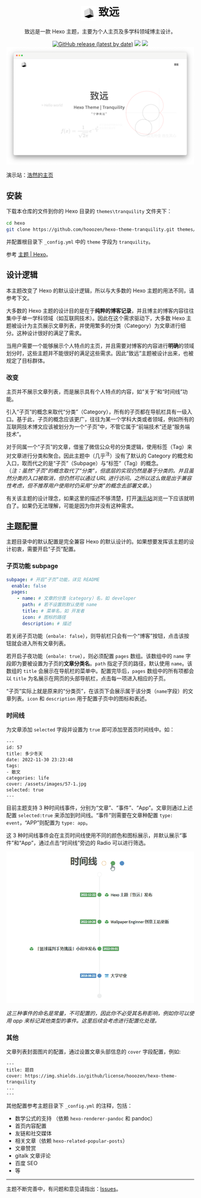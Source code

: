 
<h1> <div align="center"><img align="center" height="40" src="source/images/tranquility.svg"/> 致远</div></h1>

<p align="center">致远是一款 Hexo 主题，主要为个人主页及多学科领域博主设计。</p>

<p align="center">
<a href="https://github.com/hooozen/hexo-theme-tranquility/releases"><img alt="GitHub release (latest by date)" src="https://img.shields.io/github/v/release/hooozen/hexo-theme-tranquility?label=release&color=orange"></a>
<a href="https://hexo.io/"><img src="https://img.shields.io/badge/Hexo-%3E%3D6.3.0-blue?logo=hexo"></a>
<a href="https://github.com/hooozen/hexo-theme-tranquility/blob/main/LICENSE"><img src="https://img.shields.io/github/license/hooozen/hexo-theme-tranquility"></a>

<img src="./doc/images/index.png"/>
</p>

演示站：[浩然的主页](https://www.hozen.site)

## 安装

下载本仓库的文件到你的 Hexo 目录的 `themes\tranquility` 文件夹下：

```sh
cd hexo
git clone https://github.com/hooozen/hexo-theme-tranquility.git themes/tranquility
```

并配置根目录下 `_config.yml` 中的 `theme` 字段为 `tranquility`。

参考 [主题 | Hexo](https://hexo.io/zh-cn/docs/themes)。

## 设计逻辑

本主题改变了 Hexo 的默认设计逻辑，所以与大多数的 Hexo 主题的用法不同，请参考下文。

大多数的 Hexo 主题的设计目的是在于**纯粹的博客记录**，并且博主的博客内容往往集中于单一学科领域（如互联网技术）。因此在这个需求驱动下，大多数 Hexo 主题被设计为主页展示文章列表，并使用繁多的分类（Category）为文章进行细分。这种设计很好的满足了需求。

当用户需要一个能够展示个人特点的主页，并且需要对博客的内容进行**明确**的领域划分时，这些主题并不能很好的满足这些需求。因此“致远”主题被设计出来，也被规定了目标群体。

### 改变

主页并不展示文章列表，而是展示具有个人特点的内容，如“关于”和“时间线”功能。

引入“子页”的概念来取代“分类”（Category），所有的子页都在导航栏具有一级入口。基于此，子页的概念应该更广，往往为某一个学科大类或者领域，例如所有的互联网技术博文应该被划分为一个“子页”中，不管它属于“前端技术”还是“服务端技术”。

对于同属一个“子页”的文章，借鉴了微信公众号的分类逻辑，使用标签（Tag）来对文章进行分类和聚合。因此主题中（几乎<sup>注</sup>）没有了默认的 Category 的概念和入口，取而代之的是“子页”（Subpage）与“标签”（Tag）的概念。  
（*注：虽然“子页”的概念取代了“分类”，但底层的实现仍然是基于分类的。并且虽然分类的入口被取消，但仍然可以通过 URL 进行访问。之所以这么做是出于兼容性考虑，但不推荐用户使用时仍采用“分类”的概念去部署文章。*）

有关该主题的设计理念，如果这里的描述不够清楚，打开[演示站](https://www.hozen.site)浏览一下应该就明白了。如果仍无法理解，可能是因为你并没有这种需求。

## 主题配置

主题目录中的默认配置是完全兼容 Hexo 的默认设计的。如果想要发挥该主题的设计初衷，需要开启“子页”配置。

### 子页功能 subpage

```yml
subpage: # 开启“子页”功能，详见 README
  enable: false
  pages:
    - name: # 文章的分类（category）名，如 developer
      path: # 若不设置则默认使用 name
      title: # 菜单名，如 开发者
      icon: # 图标的路径
      description: # 描述
```

若关闭子页功能（`enbale: false`），则导航栏只会有一个“博客”按钮，点击该按钮就会进入所有文章列表。

若开启子夜功能（`enbale: true`），则必须配置 `pages` 数组。该数组中的 `name` 字段即为要被设置为子页的**文章分类名**。`path` 指定子页的路径，默认使用 `name`。该数组的 `title` 会展示在导航栏的菜单中。配置完毕后，`pages` 数组中的所有项都会以 `title` 为名展示在网页的头部导航栏，点击每一项进入相应的子页。

“子页”实际上就是原来的“分类页”，在该页下会展示属于该分类（`name`字段）的文章列表。`icon` 和 `description` 用于配置子页中的图标和表述。

### 时间线

为文章添加 `selected` 字段并设置为 `true` 即可添加至首页时间线中。如：

```
---
id: 57
title: 多少冬天
date: 2022-11-30 23:23:48
tags: 
- 散文
categories: life
cover: /assets/images/57-1.jpg
selected: true
---
```

目前主题支持 3 种时间线事件，分别为“文章”、“事件”、“App”。文章则通过上述配置 `selected:true` 来添加到时间线。“事件”则需要在文章种配置 `type: event`，“APP”则配置为 `type: app`。

这 3 种时间线事件会在主页时间线使用不同的颜色和图标展示，并默认展示“事件”和“App”，通过点击“时间线”旁边的 Radio 可以进行筛选。

![timeline](doc/images/timeline.gif)

*这三种事件的命名是常量，不可配置的，因此你不必受其名称影响，例如你可以使用 app 来标记其他类型的事件。这里后续会考虑进行配置化处理。*

### 其他

文章列表封面图片的配置，通过设置文章头部信息的 `cover` 字段配置，例如:
```
---
title: 题目
cover: https://img.shields.io/github/license/hooozen/hexo-theme-tranquility
...
---
```

其他配置参考主题目录下 `_config.yml` 的注释，包括：

* 数学公式的支持 （依赖 `hexo-renderer-pandoc` 和 pandoc）
* 首页内容配置
* 友链和社交媒体
* 相关文章（依赖 `hexo-related-popular-posts`）
* 文章赞赏
* gitalk 文章评论
* 百度 SEO
* 等

------

主题不断完善中，有问题和意见请指出：[Issues](https://github.com/hooozen/hexo-theme-tranquility/issues)。

